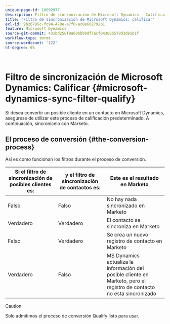 ```yaml
---
unique-page-id: 10092977
description: Filtro de sincronización de Microsoft Dynamics - Calificar - Documentos de Marketo - Documentación del producto
title: 'Filtro de sincronización de Microsoft Dynamics: calificar'
exl-id: 9b26795c-fc94-478e-a7f0-ac8e602792b1
feature: Microsoft Dynamics
source-git-commit: 431bd258f9a68bbb9df7acf043085578d3d91b1f
workflow-type: tm+mt
source-wordcount: '122'
ht-degree: 6%

---
```


# Filtro de sincronización de Microsoft Dynamics: Calificar {#microsoft-dynamics-sync-filter-qualify}

Si desea convertir un posible cliente en un contacto en Microsoft Dynamics, asegúrese de utilizar este proceso de calificación predeterminado. A continuación, sincronícelo con Marketo.

## El proceso de conversión {#the-conversion-process}

Así es como funcionan los filtros durante el proceso de conversión.

| Si el filtro de sincronización de posibles clientes es: | y el filtro de sincronización de contactos es: | Este es el resultado en Marketo |
|---|---|---|
| Falso | Falso | No hay nada sincronizado en Marketo |
| Verdadero | Verdadero | El contacto se sincroniza en Marketo |
| Falso | Verdadero | Se crea un nuevo registro de contacto en Marketo |
| Verdadero | Falso | MS Dynamics actualiza la información del posible cliente en Marketo, pero el registro de contacto no está sincronizado |

>[!CAUTION]
>
>Solo admitimos el proceso de conversión Qualify listo para usar.
